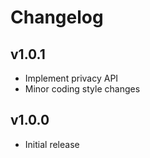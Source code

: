 Changelog
=========

v1.0.1
------

- Implement privacy API
- Minor coding style changes

v1.0.0
------

- Initial release

